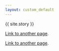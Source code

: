 ```yaml
---
layout: custom_default
---
```


{{ site.story }}

[Link to another page](./another-page.html).

[Link to another page](./another-page.html).
